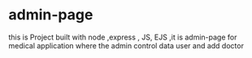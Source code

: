# admin-page
this is Project built with node ,express , JS, EJS ,it is admin-page for medical application where the admin control data user and add doctor
